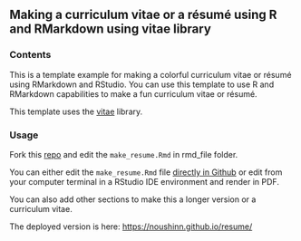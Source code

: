 ## Making a curriculum vitae or a résumé using R and RMarkdown using vitae library

### Contents

This is a template example for making a colorful curriculum vitae or résumé using RMarkdown and RStudio. You can use this template to use R and RMarkdown capabilities to make a fun curriculum vitae or résumé.

This template uses the [vitae](https://cran.r-project.org/web/packages/vitae/vignettes/vitae.html) library.


### Usage

Fork this [repo](https://github.com/NoushinN/resume) and edit the `make_resume.Rmd` in rmd_file folder.  

You can either edit the `make_resume.Rmd` file [directly in Github](https://github.com/NoushinN/resume/blob/main/rmd_file/make_resume.Rmd) or edit from your computer terminal in a RStudio IDE environment and render in PDF.   

You can also add other sections to make this a longer version or a curriculum vitae. 

The deployed version is here: https://noushinn.github.io/resume/
